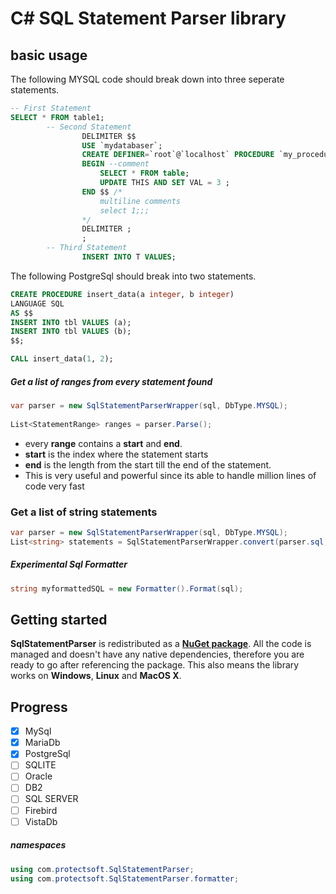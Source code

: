 # C# SQL Statement Parser library
## basic usage <br>
The following MYSQL code should break down into three seperate statements.<br>
```sql
-- First Statement
SELECT * FROM table1; 
		-- Second Statement
                DELIMITER $$ 
                USE `mydatabaser`;
                CREATE DEFINER=`root`@`localhost` PROCEDURE `my_procedure`()
                BEGIN --comment
	                SELECT * FROM table;
                    UPDATE THIS AND SET VAL = 3 ;
                END $$ /*
                    multiline comments
                    select 1;;;
                */
                DELIMITER ;  
                ;
		-- Third Statement
                INSERT INTO T VALUES; 
```
The following PostgreSql should break into two statements. <br>
```sql
CREATE PROCEDURE insert_data(a integer, b integer)
LANGUAGE SQL
AS $$
INSERT INTO tbl VALUES (a);
INSERT INTO tbl VALUES (b);
$$;

CALL insert_data(1, 2);
```
##### Get a list of ranges from every statement found

```csharp
var parser = new SqlStatementParserWrapper(sql, DbType.MYSQL);
 
List<StatementRange> ranges = parser.Parse();
```
- every <b>range</b> contains a <b>start</b> and <b>end</b>.
- <b>start</b> is the index where the statement starts
- <b>end</b> is the length from the start till the end of the statement.
- This is very useful and powerful since its able to handle million lines of code very fast <br>

### Get a list of string statements
```csharp
var parser = new SqlStatementParserWrapper(sql, DbType.MYSQL);
List<string> statements = SqlStatementParserWrapper.convert(parser.sql,parser.Parse());
```

##### Experimental Sql Formatter
```csharp
string myformattedSQL = new Formatter().Format(sql);
```
## Getting started

**SqlStatementParser** is redistributed as a <b> [NuGet package](https://www.nuget.org/packages/protectsoft.SqlStatementParser)</b>. All the code is managed and doesn't have any native dependencies, therefore you are ready to go after referencing the package. This also means the library works on **Windows**, **Linux** and **MacOS X**.

## Progress
- [x] MySql
- [x] MariaDb
- [x] PostgreSql
- [ ] SQLITE
- [ ] Oracle
- [ ] DB2
- [ ] SQL SERVER
- [ ] Firebird
- [ ] VistaDb

##### namespaces
```csharp
using com.protectsoft.SqlStatementParser;
using com.protectsoft.SqlStatementParser.formatter;
```
